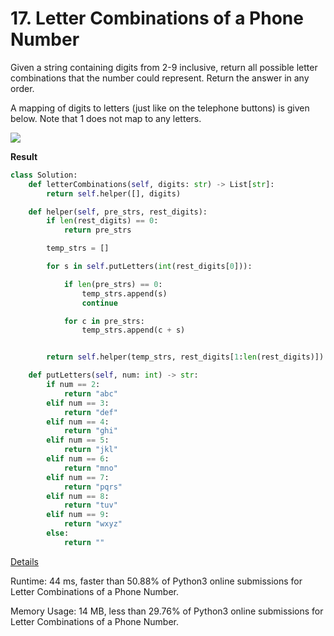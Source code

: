 # 17. Letter Combinations of a Phone Number

Given a string containing digits from 2-9 inclusive, return all possible letter combinations that the number could represent. Return the answer in any order.

A mapping of digits to letters (just like on the telephone buttons) is given below. Note that 1 does not map to any letters.

![](https://assets.leetcode.com/uploads/2022/03/15/1200px-telephone-keypad2svg.png)

**Result**

```python
class Solution:
    def letterCombinations(self, digits: str) -> List[str]:
        return self.helper([], digits)

    def helper(self, pre_strs, rest_digits):
        if len(rest_digits) == 0:
            return pre_strs

        temp_strs = []

        for s in self.putLetters(int(rest_digits[0])):

            if len(pre_strs) == 0:
                temp_strs.append(s)
                continue

            for c in pre_strs:
                temp_strs.append(c + s)


        return self.helper(temp_strs, rest_digits[1:len(rest_digits)])

    def putLetters(self, num: int) -> str:
        if num == 2:
            return "abc"
        elif num == 3:
            return "def"
        elif num == 4:
            return "ghi"
        elif num == 5:
            return "jkl"
        elif num == 6:
            return "mno"
        elif num == 7:
            return "pqrs"
        elif num == 8:
            return "tuv"
        elif num == 9:
            return "wxyz"
        else:
            return ""
```



[Details ](https://leetcode.com/submissions/detail/730067992/)

Runtime: 44 ms, faster than 50.88% of Python3 online submissions for Letter Combinations of a Phone Number.

Memory Usage: 14 MB, less than 29.76% of Python3 online submissions for Letter Combinations of a Phone Number.

